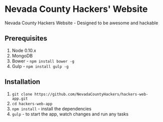 Nevada County Hackers' Website
==============================

Nevada County Hackers Website - Designed to be awesome and hackable

## Prerequisites
 
1. Node 0.10.x
2. MongoDB
3. Bower - `npm install bower -g`
4. Gulp - `npm install gulp -g`

## Installation

1. `git clone https://github.com/NevadaCountyHackers/hackers-web-app.git`
2. `cd hackers-web-app`
3. `npm install` - install the dependencies 
4. `gulp` - to start the app, watch changes and run any tasks